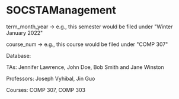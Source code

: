 # SOCSTAManagement

term_month_year -> e.g., this semester would be filed under "Winter January 2022"

course_num -> e.g., this course would be filed under "COMP 307"

Database:

TAs: Jennifer Lawrence, John Doe, Bob Smith and Jane Winston

Professors: Joseph Vyhibal, Jin Guo

Courses: COMP 307, COMP 303
